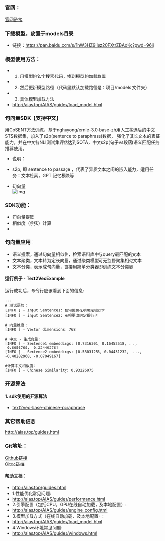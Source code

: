 ### 官网：
[官网链接](http://www.aias.top/)

### 下载模型，放置于models目录
- 链接：https://pan.baidu.com/s/1hW3HZ9iIuz20FXtrZBAoKg?pwd=96ij

### 模型使用方法：
- 1. 用模型的名字搜索代码，找到模型的加载位置
- 2. 然后更新模型路径（代码里默认加载路径是：项目/models 文件夹）
- 3. 具体模型加载方法
- http://aias.top/AIAS/guides/load_model.html


### 句向量SDK【支持中文】
用CoSENT方法训练，基于nghuyong/ernie-3.0-base-zh用人工挑选后的中文STS数据集，加入了s2p(sentence to paraphrase)数据，
强化了其长文本的表征能力，并在中文各NLI测试集评估达到SOTA，中文s2p(句子vs段落)语义匹配任务推荐使用。
- 说明：
- s2p, 即 sentence to passage ，代表了异质文本之间的嵌入能力，适用任务：文本检索，GPT 记忆模块等

- 句向量    
  ![img](https://aias-home.oss-cn-beijing.aliyuncs.com/AIAS/nlp_sdks/Universal-Sentence-Encoder.png)


### SDK功能：
- 句向量提取
- 相似度（余弦）计算
- 
### 句向量应用：
- 语义搜索，通过句向量相似性，检索语料库中与query最匹配的文本
- 文本聚类，文本转为定长向量，通过聚类模型可无监督聚集相似文本
- 文本分类，表示成句向量，直接用简单分类器即训练文本分类器
  


#### 运行例子 - Text2VecExample
运行成功后，命令行应该看到下面的信息:
```text
...
# 测试语句：
[INFO ] - input Sentence1: 如何更换花呗绑定银行卡
[INFO ] - input Sentence2: 花呗更改绑定银行卡

# 向量维度：
[INFO ] - Vector dimensions: 768

# 中文 - 生成向量：
[INFO ] - Sentence1 embeddings: [0.7316301, 0.16452518, ..., -0.6056768, -0.22449276]
[INFO ] - Sentence2 embeddings: [0.58031255, 0.04431232,  ..., -0.40282968, -0.07049167]

#计算中文相似度：
[INFO ] - Chinese Similarity: 0.93226075

```

### 开源算法
#### 1. sdk使用的开源算法
- [text2vec-base-chinese-paraphrase](https://huggingface.co/shibing624/text2vec-base-chinese-paraphrase)



### 其它帮助信息
http://aias.top/guides.html


### Git地址：
[Github链接](https://github.com/mymagicpower/AIAS)    
[Gitee链接](https://gitee.com/mymagicpower/AIAS)


#### 帮助文档：
- http://aias.top/guides.html
- 1.性能优化常见问题:
- http://aias.top/AIAS/guides/performance.html
- 2.引擎配置（包括CPU，GPU在线自动加载，及本地配置）:
- http://aias.top/AIAS/guides/engine_config.html
- 3.模型加载方式（在线自动加载，及本地配置）:
- http://aias.top/AIAS/guides/load_model.html
- 4.Windows环境常见问题:
- http://aias.top/AIAS/guides/windows.html

